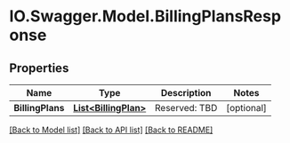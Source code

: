 # IO.Swagger.Model.BillingPlansResponse
## Properties

Name | Type | Description | Notes
------------ | ------------- | ------------- | -------------
**BillingPlans** | [**List&lt;BillingPlan&gt;**](BillingPlan.md) | Reserved: TBD | [optional] 

[[Back to Model list]](../README.md#documentation-for-models) [[Back to API list]](../README.md#documentation-for-api-endpoints) [[Back to README]](../README.md)


